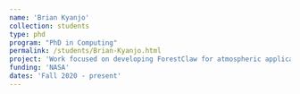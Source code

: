 ```yaml
---
name: 'Brian Kyanjo'
collection: students
type: phd
program: "PhD in Computing"
permalink: /students/Brian-Kyanjo.html
project: 'Work focused on developing ForestClaw for atmospheric applications'
funding: 'NASA'
dates: 'Fall 2020 - present'
---
```

